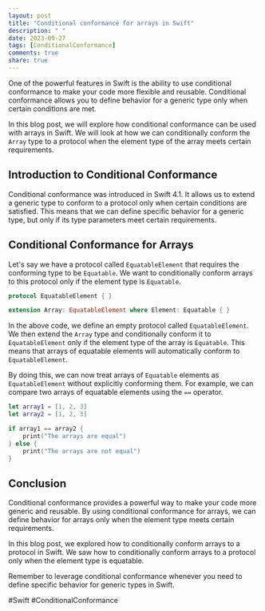 ```yaml
---
layout: post
title: "Conditional conformance for arrays in Swift"
description: " "
date: 2023-09-27
tags: [ConditionalConformance]
comments: true
share: true
---
```


One of the powerful features in Swift is the ability to use conditional conformance to make your code more flexible and reusable. Conditional conformance allows you to define behavior for a generic type only when certain conditions are met.

In this blog post, we will explore how conditional conformance can be used with arrays in Swift. We will look at how we can conditionally conform the `Array` type to a protocol when the element type of the array meets certain requirements.

## Introduction to Conditional Conformance

Conditional conformance was introduced in Swift 4.1. It allows us to extend a generic type to conform to a protocol only when certain conditions are satisfied. This means that we can define specific behavior for a generic type, but only if its type parameters meet certain requirements.

## Conditional Conformance for Arrays

Let's say we have a protocol called `EquatableElement` that requires the conforming type to be `Equatable`. We want to conditionally conform arrays to this protocol only if the element type is `Equatable`.

```swift
protocol EquatableElement { }

extension Array: EquatableElement where Element: Equatable { }
```

In the above code, we define an empty protocol called `EquatableElement`. We then extend the `Array` type and conditionally conform it to `EquatableElement` only if the element type of the array is `Equatable`. This means that arrays of equatable elements will automatically conform to `EquatableElement`.

By doing this, we can now treat arrays of `Equatable` elements as `EquatableElement` without explicitly conforming them. For example, we can compare two arrays of equatable elements using the `==` operator.

```swift
let array1 = [1, 2, 3]
let array2 = [1, 2, 3]

if array1 == array2 {
    print("The arrays are equal")
} else {
    print("The arrays are not equal")
}
```

## Conclusion

Conditional conformance provides a powerful way to make your code more generic and reusable. By using conditional conformance for arrays, we can define behavior for arrays only when the element type meets certain requirements.

In this blog post, we explored how to conditionally conform arrays to a protocol in Swift. We saw how to conditionally conform arrays to a protocol only when the element type is equatable.

Remember to leverage conditional conformance whenever you need to define specific behavior for generic types in Swift.

#Swift #ConditionalConformance